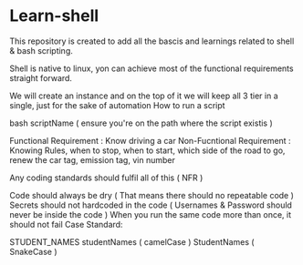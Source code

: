 # Learn-shell

This repository is created to add all the bascis and learnings related to shell & bash scripting.

Shell is native to linux, yon can achieve most of the functional requirements straight forward.

We will create an instance and on the top of it we will keep all 3 tier in a single, just for the sake of automation
How to run a script

bash scriptName ( ensure you're on the path where the script existis )





Functional Requirement : Know driving a car Non-Fucntional Requirement : Knowing Rules, when to stop, when to start, which side of the road to go, renew the car tag, emission tag, vin number

Any coding standards should fulfil all of this ( NFR )

Code should always be dry ( That means there should no repeatable code )
Secrets should not hardcoded in the code ( Usernames & Password should never be inside the code )
When you run the same code more than once, it should not fail
Case Standard:

STUDENT_NAMES
studentNames ( camelCase )
StudentNames ( SnakeCase )